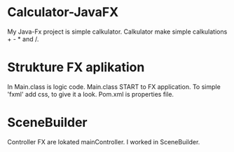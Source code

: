 # Calculator-JavaFX

My Java-Fx project is simple calkulator.
Calkulator make simple calkulations + - * and /.

# Strukture FX aplikation

In Main.class is logic code. Main.class START to FX application. To simple 'fxml' add css, to give it a look.
Pom.xml is properties file.

# SceneBuilder

Controller FX are lokated mainController. I worked in SceneBuilder.  